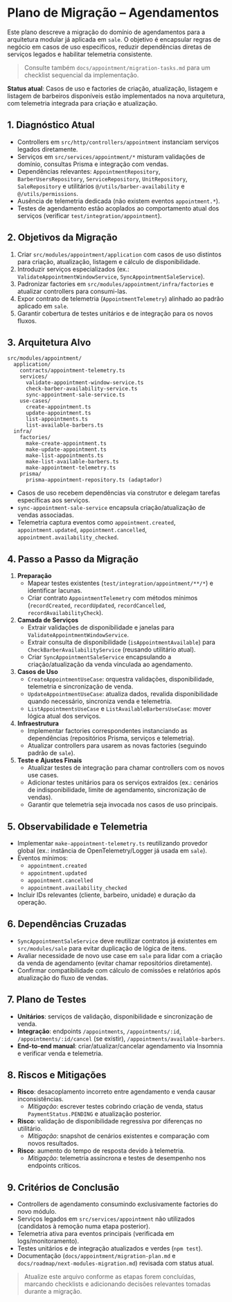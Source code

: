 # Plano de Migração – Agendamentos

Este plano descreve a migração do domínio de agendamentos para a arquitetura modular já aplicada em `sale`. O objetivo é encapsular regras de negócio em casos de uso específicos, reduzir dependências diretas de serviços legados e habilitar telemetria consistente.

> Consulte também `docs/appointment/migration-tasks.md` para um checklist sequencial da implementação.

**Status atual**: Casos de uso e factories de criação, atualização, listagem e listagem de barbeiros disponíveis estão implementados na nova arquitetura, com telemetria integrada para criação e atualização.

## 1. Diagnóstico Atual
- Controllers em `src/http/controllers/appointment` instanciam serviços legados diretamente.
- Serviços em `src/services/appointment/*` misturam validações de domínio, consultas Prisma e integração com vendas.
- Dependências relevantes: `AppointmentRepository`, `BarberUsersRepository`, `ServiceRepository`, `UnitRepository`, `SaleRepository` e utilitários `@/utils/barber-availability` e `@/utils/permissions`.
- Ausência de telemetria dedicada (não existem eventos `appointment.*`).
- Testes de agendamento estão acoplados ao comportamento atual dos serviços (verificar `test/integration/appointment`).

## 2. Objetivos da Migração
1. Criar `src/modules/appointment/application` com casos de uso distintos para criação, atualização, listagem e cálculo de disponibilidade.
2. Introduzir serviços especializados (ex.: `ValidateAppointmentWindowService`, `SyncAppointmentSaleService`).
3. Padronizar factories em `src/modules/appointment/infra/factories` e atualizar controllers para consumi-las.
4. Expor contrato de telemetria (`AppointmentTelemetry`) alinhado ao padrão aplicado em `sale`.
5. Garantir cobertura de testes unitários e de integração para os novos fluxos.

## 3. Arquitetura Alvo
```
src/modules/appointment/
  application/
    contracts/appointment-telemetry.ts
    services/
      validate-appointment-window-service.ts
      check-barber-availability-service.ts
      sync-appointment-sale-service.ts
    use-cases/
      create-appointment.ts
      update-appointment.ts
      list-appointments.ts
      list-available-barbers.ts
  infra/
    factories/
      make-create-appointment.ts
      make-update-appointment.ts
      make-list-appointments.ts
      make-list-available-barbers.ts
      make-appointment-telemetry.ts
    prisma/
      prisma-appointment-repository.ts (adaptador)
```
- Casos de uso recebem dependências via construtor e delegam tarefas específicas aos serviços.
- `sync-appointment-sale-service` encapsula criação/atualização de vendas associadas.
- Telemetria captura eventos como `appointment.created`, `appointment.updated`, `appointment.cancelled`, `appointment.availability_checked`.

## 4. Passo a Passo da Migração
1. **Preparação**
   - Mapear testes existentes (`test/integration/appointment/**/*`) e identificar lacunas.
   - Criar contrato `AppointmentTelemetry` com métodos mínimos (`recordCreated`, `recordUpdated`, `recordCancelled`, `recordAvailabilityCheck`).
2. **Camada de Serviços**
   - Extrair validações de disponibilidade e janelas para `ValidateAppointmentWindowService`.
   - Extrair consulta de disponibilidade (`isAppointmentAvailable`) para `CheckBarberAvailabilityService` (reusando utilitário atual).
   - Criar `SyncAppointmentSaleService` encapsulando a criação/atualização da venda vinculada ao agendamento.
3. **Casos de Uso**
   - `CreateAppointmentUseCase`: orquestra validações, disponibilidade, telemetria e sincronização de venda.
   - `UpdateAppointmentUseCase`: atualiza dados, revalida disponibilidade quando necessário, sincroniza venda e telemetria.
   - `ListAppointmentsUseCase` e `ListAvailableBarbersUseCase`: mover lógica atual dos serviços.
4. **Infraestrutura**
   - Implementar factories correspondentes instanciando as dependências (repositórios Prisma, serviços e telemetria).
   - Atualizar controllers para usarem as novas factories (seguindo padrão de `sale`).
5. **Teste e Ajustes Finais**
   - Atualizar testes de integração para chamar controllers com os novos use cases.
   - Adicionar testes unitários para os serviços extraídos (ex.: cenários de indisponibilidade, limite de agendamento, sincronização de vendas).
   - Garantir que telemetria seja invocada nos casos de uso principais.

## 5. Observabilidade e Telemetria
- Implementar `make-appointment-telemetry.ts` reutilizando provedor global (ex.: instância de OpenTelemetry/Logger já usada em `sale`).
- Eventos mínimos:
  - `appointment.created`
  - `appointment.updated`
  - `appointment.cancelled`
  - `appointment.availability_checked`
- Incluir IDs relevantes (cliente, barbeiro, unidade) e duração da operação.

## 6. Dependências Cruzadas
- `SyncAppointmentSaleService` deve reutilizar contratos já existentes em `src/modules/sale` para evitar duplicação de lógica de itens.
- Avaliar necessidade de novo use case em `sale` para lidar com a criação da venda de agendamento (evitar chamar repositórios diretamente).
- Confirmar compatibilidade com cálculo de comissões e relatórios após atualização do fluxo de vendas.

## 7. Plano de Testes
- **Unitários**: serviços de validação, disponibilidade e sincronização de venda.
- **Integração**: endpoints `/appointments`, `/appointments/:id`, `/appointments/:id/cancel` (se existir), `/appointments/available-barbers`.
- **End-to-end manual**: criar/atualizar/cancelar agendamento via Insomnia e verificar venda e telemetria.

## 8. Riscos e Mitigações
- **Risco**: desacoplamento incorreto entre agendamento e venda causar inconsistências.
  - *Mitigação*: escrever testes cobrindo criação de venda, status `PaymentStatus.PENDING` e atualização posterior.
- **Risco**: validação de disponibilidade regressiva por diferenças no utilitário.
  - *Mitigação*: snapshot de cenários existentes e comparação com novos resultados.
- **Risco**: aumento do tempo de resposta devido à telemetria.
  - *Mitigação*: telemetria assíncrona e testes de desempenho nos endpoints críticos.

## 9. Critérios de Conclusão
- Controllers de agendamento consumindo exclusivamente factories do novo módulo.
- Serviços legados em `src/services/appointment` não utilizados (candidatos à remoção numa etapa posterior).
- Telemetria ativa para eventos principais (verificada em logs/monitoramento).
- Testes unitários e de integração atualizados e verdes (`npm test`).
- Documentação (`docs/appointment/migration-plan.md` e `docs/roadmap/next-modules-migration.md`) revisada com status atual.

> Atualize este arquivo conforme as etapas forem concluídas, marcando checklists e adicionando decisões relevantes tomadas durante a migração.
